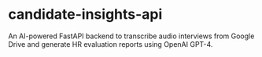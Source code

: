 # candidate-insights-api
An AI-powered FastAPI backend to transcribe audio interviews from Google Drive and generate HR evaluation reports using OpenAI GPT-4.
